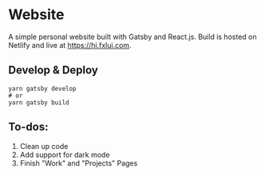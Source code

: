 # Website

A simple personal website built with Gatsby and React.js. Build is hosted on Netlify and live at https://hi.fxlui.com.

## Develop & Deploy
    
    yarn gatsby develop
    # or
    yarn gatsby build
    
## To-dos:
1. Clean up code
2. Add support for dark mode
3. Finish "Work" and "Projects" Pages
